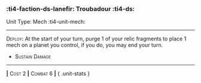 ### :ti4-faction-ds-lanefir: **Troubadour** :ti4-ds:

Unit Type: Mech :ti4-unit-mech:

---

<span style="font-variant:small-caps;">Deploy</span>: At the start of your turn, purge 1 of your relic fragments to place 1 mech on a planet you control, if you do, you may end your turn. 

* <span style="font-variant:small-caps;">Sustain Damage</span> 

---

__|__ <span style="font-variant:small-caps;">Cost 2</span> __|__ <span style="font-variant:small-caps;">Combat 6</span> __|__
{ .unit-stats }
